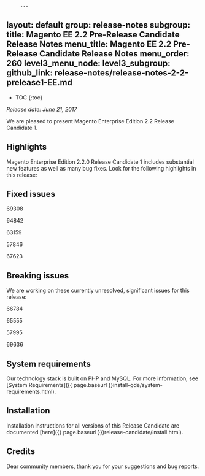          ---
layout: default
group: release-notes
subgroup: 
title: Magento EE 2.2 Pre-Release Candidate Release Notes
menu_title: Magento EE 2.2 Pre-Release Candidate Release Notes
menu_order: 260
level3_menu_node: 
level3_subgroup:  
github_link: release-notes/release-notes-2-2-prelease1-EE.md
---

*	TOC
{:toc}


*Release date: June 21, 2017*

We are pleased to present Magento Enterprise Edition 2.2 Release Candidate 1.


## Highlights

Magento Enterprise Edition 2.2.0 Release Candidate 1 includes substantial new features as well as many bug fixes. Look for the following highlights in this release:




## Fixed issues
69308

64842

63159

57846

67623




## Breaking issues

We are working on these currently unresolved, significant issues for this release:


66784

65555

57995

69636


## System requirements
Our technology stack is built on PHP and MySQL. For more information, see [System Requirements]({{ page.baseurl }}install-gde/system-requirements.html).

## Installation

Installation instructions for all versions of this Release Candidate are documented [here]({{ page.baseurl }})release-candidate/install.html).


## Credits
Dear community members, thank you for your suggestions and bug reports. 


